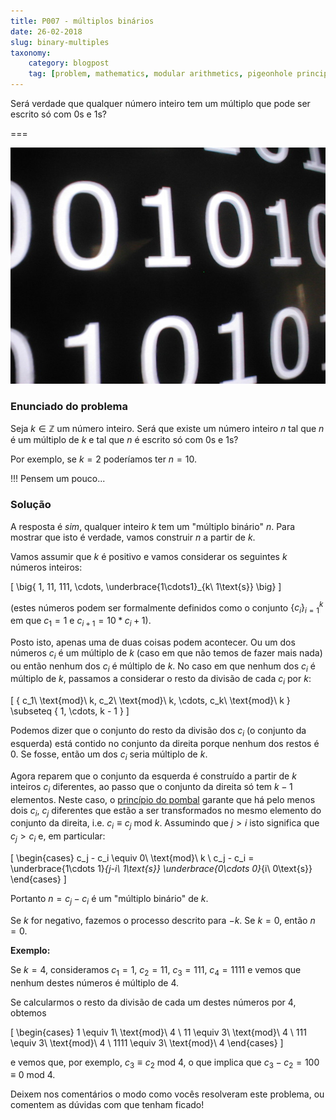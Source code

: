 ```yaml
---
title: P007 - múltiplos binários
date: 26-02-2018
slug: binary-multiples
taxonomy:
    category: blogpost
    tag: [problem, mathematics, modular arithmetics, pigeonhole principle]
---
```


Será verdade que qualquer número inteiro tem um múltiplo que pode ser escrito só com $0$s e $1$s?

===

![Captura de ecrã de um monitor preto com 0s e 1s em branco](binary_img.jpg)

### Enunciado do problema

Seja $k \in \mathbb{Z}$ um número inteiro. Será que existe um número inteiro $n$ tal que $n$ é um múltiplo de $k$ e tal que $n$ é escrito só com $0$s e $1$s?

Por exemplo, se $k = 2$ poderíamos ter $n = 10$.

!!! Pensem um pouco...

### Solução

A resposta é _sim_, qualquer inteiro $k$ tem um "múltiplo binário" $n$. Para mostrar que isto é verdade, vamos construir $n$ a partir de $k$.

Vamos assumir que $k$ é positivo e vamos considerar os seguintes $k$ números inteiros:

\[
    \big\{ 1, 11, 111, \cdots, \underbrace{1\cdots1}_{k\ 1\text{s}} \big\}
\]

(estes números podem ser formalmente definidos como o conjunto $\{c_i\}_{i = 1}^k$ em que $c_1 = 1$ e $c_{i+1} = 10*c_i + 1$).

Posto isto, apenas uma de duas coisas podem acontecer. Ou um dos números $c_i$ é um múltiplo de $k$ (caso em que não temos de fazer mais nada) ou então nenhum dos $c_i$ é múltiplo de $k$. No caso em que nenhum dos $c_i$ é múltiplo de $k$, passamos a considerar o resto da divisão de cada $c_i$ por $k$:

\[
    \{ c_1\ \text{mod}\ k, c_2\ \text{mod}\ k, \cdots, c_k\ \text{mod}\ k \} \subseteq \{ 1, \cdots, k - 1 \}
\]

Podemos dizer que o conjunto do resto da divisão dos $c_i$ (o conjunto da esquerda) está contido no conjunto da direita porque nenhum dos restos é $0$. Se fosse, então um dos $c_i$ seria múltiplo de $k$.

Agora reparem que o conjunto da esquerda é construído a partir de $k$ inteiros $c_i$ diferentes, ao passo que o conjunto da direita só tem $k - 1$ elementos. Neste caso, o [princípio do pombal][pigeonhole-principle-wiki] garante que há pelo menos dois $c_i$, $c_j$ diferentes que estão a ser transformados no mesmo elemento do conjunto da direita, i.e. $c_i \equiv c_j \ \text{mod}\ k$. Assumindo que $j > i$ isto significa que $c_j > c_i$ e, em particular:

\[
    \begin{cases}
        c_j - c_i \equiv 0\ \text{mod}\ k \\
        c_j - c_i = \underbrace{1\cdots 1}_{j-i\ 1\text{s}} \underbrace{0\cdots 0}_{i\ 0\text{s}}
    \end{cases}
\]

Portanto $n = c_j - c_i$ é um "múltiplo binário" de $k$.

Se $k$ for negativo, fazemos o processo descrito para $-k$. Se $k = 0$, então $n = 0$.

**Exemplo:**

Se $k = 4$, consideramos $c_1 = 1$, $c_2 = 11$, $c_3 = 111$, $c_4 = 1111$ e vemos que nenhum destes números é múltiplo de $4$.

Se calcularmos o resto da divisão de cada um destes números por $4$, obtemos

\[
    \begin{cases}
        1 \equiv 1\ \text{mod}\ 4 \\
        11 \equiv 3\ \text{mod}\ 4 \\
        111 \equiv 3\ \text{mod}\ 4 \\
        1111 \equiv 3\ \text{mod}\ 4
    \end{cases}
\]

e vemos que, por exemplo, $c_3 \equiv c_2\ \text{mod}\ 4$, o que implica que $c_3 - c_2 = 100 \equiv 0\ \text{mod}\ 4$.

Deixem nos comentários o modo como vocês resolveram este problema, ou comentem as dúvidas com que tenham ficado!

[pigeonhole-principle-wiki]: https://en.wikipedia.org/wiki/Pigeonhole_principle